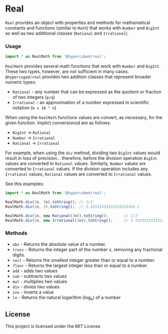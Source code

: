 # Real

`Real` provides an object with properties and methods for mathematical constants and functions (similar to `Math`) that works with `Number` and `BigInt` as well as two additional classes (`Rational` and `Irrational`).

### Usage

```ts
import * as RealMath from '@hypercubed/real';
```

`RealMath` provides several math functions that work with `Number` and `BigInt`.  These two types, however, are not sufficient in many cases.  `@hypercuged/real` provides two addition classes that represent broader numeric types:

- `Rational` - any number that can be expressed as the quotient or fraction of two integers (`p/q`)
- `Irrational` - an approximation of a number expressed in scientific notation (`m x 10 ^ n`)

When using the `RealMath` functions values are convert, as necessary, for the given function.  Implict conversionsd are as follows:

- `BigInt` -> `Rational`
- `Number` -> `Irrational`
- `Rational` -> `Irrational`

For example, when using the `div` method, dividing two `BigInt` values would result in loss of precision... therefore, before the division operation `BigInt` values are converted to `Rational` values.  Similarly, `Number` values are converted to `Irrational` values.  If the division operation includes any `Irrational` values, `Rational` values are converted to `Irrational` values.

See this examples:

```ts
import * as RealMath from '@hypercubed/real';

RealMath.div(1n, 3n),toString(); // 1/3`
RealMath.div(1n, 3),toString();  // 3.3333333333333333333e-1

RealMath.div(1n, new Rational(3n)),toString();       // 1/3`
RealMath.div(1n, new Irrational(3n)),toString();     // 3.3333333333333333333e-1
```

### Methods

- `abs` - Returns the absolute value of a number.
- `trunc` - Returns the integer part of the number x, removing any fractional digits.
- `ceil` - Returns the smallest integer greater than or equal to a number.
- `floor` - Returns the largest integer less than or equal to a number.
- `add` - adds two values
- `sub` - subtracts two values
- `mul` - multiplies two values
- `div` - divies two values
- `inv` - inverts a value
- `ln` - Returns the natural logarithm (log<sub>e</sub>) of a number

## License

This project is licensed under the MIT License
